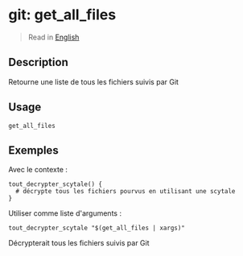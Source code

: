 # git: get_all_files

> Read in [English](/docs/en/helpers/git/get_all_files.md)

## Description

Retourne une liste de tous les fichiers suivis par Git

## Usage

```text
get_all_files
```

## Exemples

Avec le contexte :

```shell
tout_decrypter_scytale() {
  # décrypte tous les fichiers pourvus en utilisant une scytale
}
```

Utiliser comme liste d'arguments :

```shell
tout_decrypter_scytale "$(get_all_files | xargs)"
```

Décrypterait tous les fichiers suivis par Git
